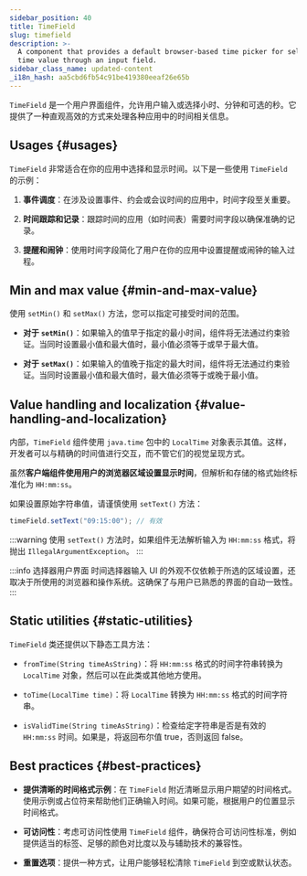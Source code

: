 ```yaml
---
sidebar_position: 40
title: TimeField
slug: timefield
description: >-
  A component that provides a default browser-based time picker for selecting a
  time value through an input field.
sidebar_class_name: updated-content
_i18n_hash: aa5cbd6fb54c91be419380eeaf26e65b
---
```

<DocChip chip='shadow' />
<DocChip chip='name' label="dwc-field" />
<DocChip chip='since' label='23.02' />
<JavadocLink type="foundation" location="com/webforj/component/field/TimeField" top='true'/>

<ParentLink parent="Field" />

`TimeField` 是一个用户界面组件，允许用户输入或选择小时、分钟和可选的秒。它提供了一种直观高效的方式来处理各种应用中的时间相关信息。

<ComponentDemo 
path='/webforj/timefield?' 
javaE='https://raw.githubusercontent.com/webforj/webforj-documentation/refs/heads/main/src/main/java/com/webforj/samples/views/fields/timefield/TimeFieldView.java'
/>

## Usages {#usages}

`TimeField` 非常适合在你的应用中选择和显示时间。以下是一些使用 `TimeField` 的示例：

1. **事件调度**：在涉及设置事件、约会或会议时间的应用中，时间字段至关重要。

2. **时间跟踪和记录**：跟踪时间的应用（如时间表）需要时间字段以确保准确的记录。

3. **提醒和闹钟**：使用时间字段简化了用户在你的应用中设置提醒或闹钟的输入过程。

## Min and max value {#min-and-max-value}

使用 `setMin()` 和 `setMax()` 方法，您可以指定可接受时间的范围。

- **对于 `setMin()`**：如果输入的值早于指定的最小时间，组件将无法通过约束验证。当同时设置最小值和最大值时，最小值必须等于或早于最大值。

- **对于 `setMax()`**：如果输入的值晚于指定的最大时间，组件将无法通过约束验证。当同时设置最小值和最大值时，最大值必须等于或晚于最小值。

## Value handling and localization {#value-handling-and-localization}

内部，`TimeField` 组件使用 `java.time` 包中的 `LocalTime` 对象表示其值。这样，开发者可以与精确的时间值进行交互，而不管它们的视觉呈现方式。

虽然**客户端组件使用用户的浏览器区域设置显示时间**，但解析和存储的格式始终标准化为 `HH:mm:ss`。

如果设置原始字符串值，请谨慎使用 `setText()` 方法：

```java
timeField.setText("09:15:00"); // 有效
```

:::warning
 使用 `setText()` 方法时，如果组件无法解析输入为 `HH:mm:ss` 格式，将抛出 `IllegalArgumentException`。
:::

:::info 选择器用户界面
时间选择器输入 UI 的外观不仅依赖于所选的区域设置，还取决于所使用的浏览器和操作系统。这确保了与用户已熟悉的界面的自动一致性。
:::

## Static utilities {#static-utilities}

`TimeField` 类还提供以下静态工具方法：

- `fromTime(String timeAsString)`：将 `HH:mm:ss` 格式的时间字符串转换为 `LocalTime` 对象，然后可以在此类或其他地方使用。

- `toTime(LocalTime time)`：将 `LocalTime` 转换为 `HH:mm:ss` 格式的时间字符串。

- `isValidTime(String timeAsString)`：检查给定字符串是否是有效的 `HH:mm:ss` 时间。如果是，将返回布尔值 true，否则返回 false。

## Best practices {#best-practices}

- **提供清晰的时间格式示例**：在 `TimeField` 附近清晰显示用户期望的时间格式。使用示例或占位符来帮助他们正确输入时间。如果可能，根据用户的位置显示时间格式。

- **可访问性**：考虑可访问性使用 `TimeField` 组件，确保符合可访问性标准，例如提供适当的标签、足够的颜色对比度以及与辅助技术的兼容性。

- **重置选项**：提供一种方式，让用户能够轻松清除 `TimeField` 到空或默认状态。
